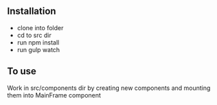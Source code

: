 ## Installation
- clone into folder 
- cd to src dir 
- run npm install 
- run gulp watch 

## To use

Work in src/components dir by creating new components and mounting them into MainFrame component



